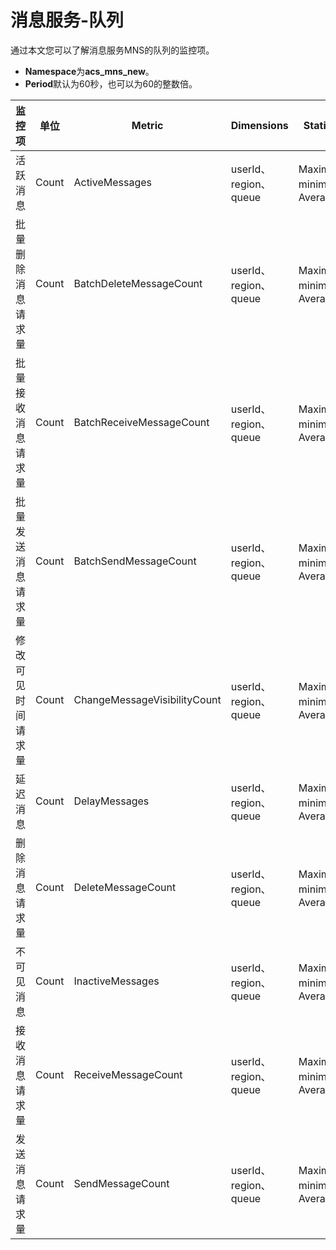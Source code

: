 # 消息服务-队列

通过本文您可以了解消息服务MNS的队列的监控项。

-   **Namespace**为**acs\_mns\_new**。
-   **Period**默认为60秒，也可以为60的整数倍。

|监控项|单位|Metric|Dimensions|Statistics|
|---|--|------|----------|----------|
|活跃消息|Count|ActiveMessages|userId、region、queue|Maximum、minimum、Average|
|批量删除消息请求量|Count|BatchDeleteMessageCount|userId、region、queue|Maximum、minimum、Average|
|批量接收消息请求量|Count|BatchReceiveMessageCount|userId、region、queue|Maximum、minimum、Average|
|批量发送消息请求量|Count|BatchSendMessageCount|userId、region、queue|Maximum、minimum、Average|
|修改可见时间请求量|Count|ChangeMessageVisibilityCount|userId、region、queue|Maximum、minimum、Average|
|延迟消息|Count|DelayMessages|userId、region、queue|Maximum、minimum、Average|
|删除消息请求量|Count|DeleteMessageCount|userId、region、queue|Maximum、minimum、Average|
|不可见消息|Count|InactiveMessages|userId、region、queue|Maximum、minimum、Average|
|接收消息请求量|Count|ReceiveMessageCount|userId、region、queue|Maximum、minimum、Average|
|发送消息请求量|Count|SendMessageCount|userId、region、queue|Maximum、minimum、Average|

